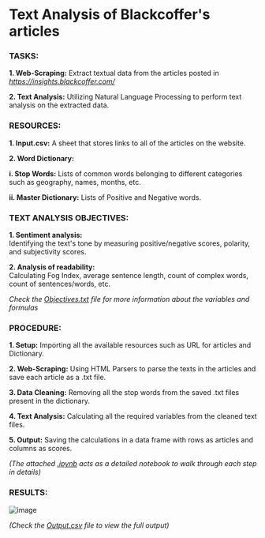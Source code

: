 # Text Analysis of Blackcoffer's articles

### TASKS: 
  **1. Web-Scraping:** Extract textual data from the articles posted in _https://insights.blackcoffer.com/_
  
  **2. Text Analysis:** Utilizing Natural Language Processing to perform text analysis on the extracted data.
     
### RESOURCES:
  **1. Input.csv:** A sheet that stores links to all of the articles on the website.
  
  **2. Word Dictionary:** 

  **i. Stop Words:** Lists of common words belonging to different categories such as geography, names, months, etc.

  **ii. Master Dictionary:** Lists of Positive and Negative words.

### TEXT ANALYSIS OBJECTIVES:
  **1. Sentiment analysis:**  
  Identifying the text's tone by measuring positive/negative scores, polarity, and subjectivity scores.
  
  **2. Analysis of readability:**  
  Calculating Fog Index, average sentence length, count of complex words, count of sentences/words, etc. 

  _Check the [Objectives.txt](https://github.com/shrideep-tamboli/Text-Analysis/blob/main/Objectives.txt) file for more information about the variables and formulas_
  
### PROCEDURE:
**1. Setup:** Importing all the available resources such as URL for articles and Dictionary.

**2. Web-Scraping:** Using HTML Parsers to parse the texts in the articles and save each article as a .txt file.

**3. Data Cleaning:** Removing all the stop words from the saved .txt files present in the dictionary.

**4. Text Analysis:** Calculating all the required variables from the cleaned text files.

**5. Output:** Saving the calculations in a data frame with rows as articles and columns as scores. 

_(The attached [.ipynb](https://github.com/shrideep-tamboli/Text-Analysis/blob/main/Blackcoffer_Text_Analysis.ipynb) acts as a detailed notebook to walk through each step in details)_

### RESULTS: 
![image](https://github.com/shrideep-tamboli/Text-Analysis/assets/110283522/337c8b12-89b7-41f4-bcbb-8bc83bd4a89a)

_(Check the [Output.csv](https://github.com/shrideep-tamboli/Text-Analysis/blob/main/Output.csv) file to view the full output)_

